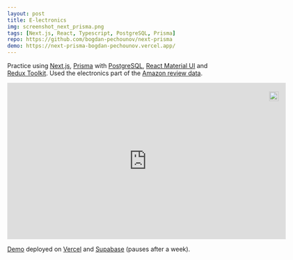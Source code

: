 ```yaml
---
layout: post
title: E-lectronics
img: screenshot_next_prisma.png
tags: [Next.js, React, Typescript, PostgreSQL, Prisma]
repo: https://github.com/bogdan-pechounov/next-prisma
demo: https://next-prisma-bogdan-pechounov.vercel.app/
---
```


Practice using [Next.js](https://nextjs.org/), [Prisma](https://nextjs.org/) with [PostgreSQL](https://www.postgresql.org/), [React Material UI](https://mui.com/) and [Redux Toolkit](https://redux-toolkit.js.org/). Used the electronics part of the [Amazon review data](http://jmcauley.ucsd.edu/data/amazon/links.html).

<div style="position:relative;width:fit-content;height:fit-content;margin:auto">
            <a style="position:absolute;top:20px;right:1rem;opacity:0.8;" href="https://clipchamp.com/watch/LNpeSb2VBTU?utm_source=embed&utm_medium=embed&utm_campaign=watch">
                <img style="height:22px;" src="https://clipchamp.com/e.svg" alt="Made with Clipchamp" />
            </a>
            <iframe allow="autoplay;" allowfullscreen style="border:none" src="https://clipchamp.com/watch/LNpeSb2VBTU/embed" width="640" height="360"></iframe>
        </div>
        
        
        
[Demo](https://next-prisma-bogdan-pechounov.vercel.app/) deployed on [Vercel](https://vercel.com/) and [Supabase](https://supabase.com/) (pauses after a week).

